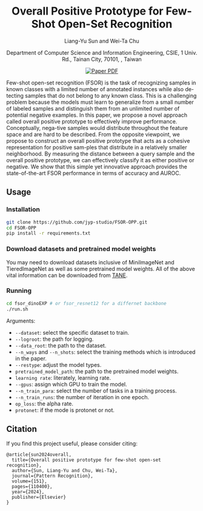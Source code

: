 <div align="center">
  
# Overall Positive Prototype for Few-Shot Open-Set Recognition

Liang-Yu Sun and Wei-Ta Chu

Department of Computer Science and Information Engineering, CSIE, 1 Univ. Rd., Tainan City, 70101, , Taiwan

<a href="https://www.sciencedirect.com/science/article/abs/pii/S0031320324001511"><img src='https://img.shields.io/badge/Pattern_Recognition-FSOR--OPP-blue' alt='Paper PDF'></a>

</div>
Few-shot open-set recognition (FSOR) is the task of recognizing samples in known classes with a limited number of annotated instances while also de- tecting samples that do not belong to any known class. This is a challenging problem because the models must learn to generalize from a small number of labeled samples and distinguish them from an unlimited number of potential negative examples. In this paper, we propose a novel approach called overall positive prototype to effectively improve performance. Conceptually, nega-tive samples would distribute throughout the feature space and are hard to be described. From the opposite viewpoint, we propose to construct an overall positive prototype that acts as a cohesive representation for positive sam-ples that distribute in a relatively smaller neighborhood. By measuring the distance between a query sample and the overall positive prototype, we can effectively classify it as either positive or negative. We show that this simple yet innovative approach provides the state-of-the-art FSOR performance in terms of accuracy and AUROC.

## Usage

### Installation

```bash
git clone https://github.com/jyp-studio/FSOR-OPP.git
cd FSOR-OPP
pip install -r requirements.txt
```

### Download datasets and pretrained model weights

You may need to download datasets inclusive of MiniImageNet and TieredImageNet as well as some pretrained model weights.
All of the above vital information can be downloaded from [TANE](https://github.com/shiyuanh/TANE).

### Running

```bash
cd fsor_dinoEXP # or fsor_resnet12 for a differnet backbone
./run.sh
```

Arguments:
- `--dataset`: select the specific dataset to train.
- `--logroot`: the path for logging.
- `--data_root`: the path to the dataset.
- `--n_ways` and `--n_shots`: select the training methods which is introduced in the paper.
- `--restype`: adjust the model types.
- `pretrained_model_path`: the path to the pretrained model weights.
- `learning rate`: literately, learning rate.
- `--gpus`: assign which GPU to train the model.
- `--n_train_para`: select the number of tasks in a training process.
- `--n_train_runs`: the number of iteration in one epoch.
- `op_loss`: the alpha rate.
- `protonet`: if the mode is protonet or not.

## Citation

If you find this project useful, please consider citing:

```
@article{sun2024overall,
  title={Overall positive prototype for few-shot open-set recognition},
  author={Sun, Liang-Yu and Chu, Wei-Ta},
  journal={Pattern Recognition},
  volume={151},
  pages={110400},
  year={2024},
  publisher={Elsevier}
}
```

